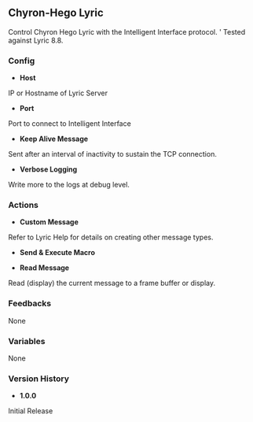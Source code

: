 ## Chyron-Hego Lyric

Control Chyron Hego Lyric with the Intelligent Interface protocol.
'
Tested against Lyric 8.8.

### Config

- **Host**

IP or Hostname of Lyric Server

- **Port**

Port to connect to Intelligent Interface

- **Keep Alive Message**

Sent after an interval of inactivity to sustain the TCP connection.

- **Verbose Logging**

Write more to the logs at debug level.

### Actions

- **Custom Message**

Refer to Lyric Help for details on creating other message types.

- **Send & Execute Macro**

- **Read Message**

Read (display) the current message to a frame buffer or display.

### Feedbacks

None

### Variables

None

### Version History

- **1.0.0**

Initial Release

